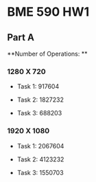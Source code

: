 # BME 590 HW1


## Part A

**Number of Operations: **

### 1280 X 720

 
- Task 1:   917604

- Task 2:   1827232

- Task 3:   688203





### 1920 X 1080

- Task 1:  2067604

- Task 2:  4123232

- Task 3:  1550703
